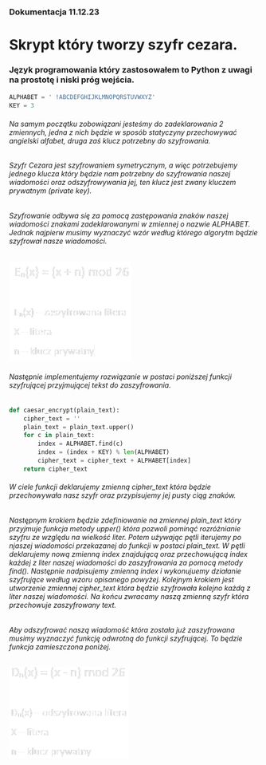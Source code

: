 ### Dokumentacja 11.12.23
# Skrypt który tworzy szyfr cezara.
### Język programowania który zastosowałem to Python z uwagi na prostotę i niski próg wejścia.

```python
ALPHABET = ' !ABCDEFGHIJKLMNOPQRSTUVWXYZ'
KEY = 3
```
###### Na samym początku zobowiązani jesteśmy do zadeklarowania 2 zmiennych, jedna z nich będzie w sposób statyczyny przechowywać angielski alfabet, druga zaś klucz potrzebny do szyfrowania.
###### Szyfr Cezara jest szyfrowaniem symetrycznym, a więc potrzebujemy jednego klucza który będzie nam potrzebny do szyfrowania naszej wiadomości oraz odszyfrowywania jej, ten klucz jest zwany kluczem prywatnym (private key).
###### Szyfrowanie odbywa się za pomocą zastępowania znaków naszej wiadomości znakami zadeklarowanymi w zmiennej o nazwie ALPHABET. Jednak najpierw musimy wyznaczyć wzór według którego algorytm będzie szyfrował nasze wiadomości.
![równanie-szyfr-cezara](encryption-equation.png)
###### Następnie implementujemy rozwiązanie w postaci poniższej funkcji szyfrującej przyjmującej tekst do zaszyfrowania.
```python
def caesar_encrypt(plain_text):
    cipher_text = ''
    plain_text = plain_text.upper()
    for c in plain_text:
        index = ALPHABET.find(c)
        index = (index + KEY) % len(ALPHABET)
        cipher_text = cipher_text + ALPHABET[index]
    return cipher_text
```
###### W ciele funkcji deklarujemy zmienną cipher_text która będzie przechowywała nasz szyfr oraz przypisujemy jej pusty ciąg znaków.
###### Następnym krokiem będzie zdefiniowanie na zmiennej plain_text który przyjmuje funkcja metody upper() która pozwoli pominąć rozróżnianie szyfru ze względu na wielkość liter. Potem używając pętli iterujemy po njaszej wiadomości przekazanej do funkcji w postaci plain_text. W pętli deklarujemy nową zmienną index znajdującą oraz przechowującą index każdej z liter naszej wiadomości do zaszyfrowania za pomocą metody find(). Następnie nadpisujemy zmienną index i wykonujuemy działanie szyfrujące według wzoru opisanego powyżej. Kolejnym krokiem jest utworzenie zmiennej cipher_text która będzie szyfrowała kolejno każdą z liter naszej wiadomości. Na końcu zwracamy naszą zmienną szyfr która przechowuje zaszyfrowany text.

###### Aby odszyfrować naszą wiadomość która została już zaszyfrowana musimy wyznaczyć funkcję odwrotną do funkcji szyfrującej. To będzie funkcja zamieszczona poniżej.
![równanie-szyfr-cezara-2](decryption-equation.png)